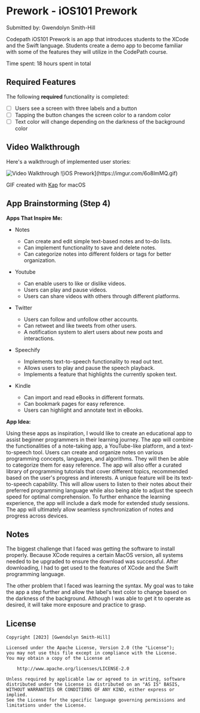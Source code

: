 # Prework - iOS101 Prework

Submitted by: Gwendolyn Smith-Hill

Codepath iOS101 Prework is an app that introduces students to the XCode and the Swift language. Students create a demo app to become familiar with some of the features they will utilize in the CodePath course.

Time spent: 18 hours spent in total

## Required Features

The following **required** functionality is completed:

- [ ] Users see a screen with three labels and a button
- [ ] Tapping the button changes the screen color to a random color
- [ ] Text color will change depending on the darkness of the background color
 
## Video Walkthrough

Here's a walkthrough of implemented user stories:

<img src="https://imgur.com/6o8lmMQ.gif" title='Video Walkthrough' width='' alt='Video Walkthrough' />
![iOS Prework](https://imgur.com/6o8lmMQ.gif)

GIF created with [Kap](https://getkap.co/) for macOS


## App Brainstorming (Step 4)

**Apps That Inspire Me:** 

- Notes
  -  Can create and edit simple text-based notes and to-do lists.
  -  Can implement functionality to save and delete notes.
  -  Can categorize notes into different folders or tags for better organization.
    
- Youtube
  -  Can enable users to like or dislike videos.
  -  Users can play and pause videos.
  -  Users can share videos with others through different platforms.
    
- Twitter
  -  Users can follow and unfollow other accounts.
  -  Can retweet and like tweets from other users.
  -  A notification system to alert users about new posts and interactions.
    
- Speechify
  -  Implements text-to-speech functionality to read out text.
  -  Allows users to play and pause the speech playback.
  -  Implements a feature that highlights the currently spoken text.
    
- Kindle
  -  Can import and read eBooks in different formats.
  -  Can bookmark pages for easy reference.
  -  Users can highlight and annotate text in eBooks.

**App Idea:**

Using these apps as inspiration, I would like to create an educational app to assist beginner programmers in their learning 
journey. The app will combine the functionalities of a note-taking app, a YouTube-like platform, and a text-to-speech tool.
Users can create and organize notes on various programming concepts, languages, and algorithms. They will then be able to
categorize them for easy reference. The app will also offer a curated library of programming tutorials that cover different 
topics, recommended based on the user's progress and interests. A unique feature will be its text-to-speech capability. This 
will allow users to listen to their notes about their preferred programming language while also being able to adjust the 
speech speed for optimal comprehension. To further enhance the learning experience, the app will include a dark mode for 
extended study sessions. The app will ultimately allow seamless synchronization of notes and progress across 
devices. 


## Notes

The biggest challenge that I faced was getting the software to install properly. Because XCode requires a certain MacOS version, all systems needed to be upgraded to ensure the download was successful. After downloading, I had to get used to the features of XCode and the Swift programming language.

The other problem that I faced was learning the syntax. My goal was to take the app a step further and allow the label's text color to change based on the darkness of the background. Although I was able to get it to operate as desired, it will take more exposure and practice to grasp.

## License

    Copyright [2023] [Gwendolyn Smith-Hill]

    Licensed under the Apache License, Version 2.0 (the "License");
    you may not use this file except in compliance with the License.
    You may obtain a copy of the License at

        http://www.apache.org/licenses/LICENSE-2.0

    Unless required by applicable law or agreed to in writing, software
    distributed under the License is distributed on an "AS IS" BASIS,
    WITHOUT WARRANTIES OR CONDITIONS OF ANY KIND, either express or implied.
    See the License for the specific language governing permissions and
    limitations under the License.
